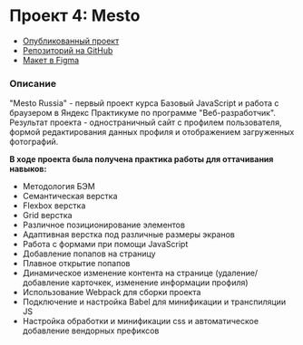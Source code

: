 # Проект 4: Mesto

* [Опубликованный проект](https://vitaliiisaenko.github.io/mesto/)  
* [Репозиторий на GitHub](https://github.com/VitaliiIsaenko/mesto)
* [Макет в Figma](https://www.figma.com/file/2cn9N9jSkmxD84oJik7xL7/JavaScript.-Sprint-4?node-id=0%3A1)


### Описание
"Mesto Russia" - первый проект курса Базовый JavaScript и работа с браузером в Яндекс Практикуме по программе "Веб-разработчик". Результат проекта - одностраничный сайт с профилем пользователя, формой редактирования данных профиля и отображением загруженных фотографий.

**В ходе проекта была получена практика работы для оттачивания навыков:**

- Методология БЭМ
- Семантическая верстка
- Flexbox верстка
- Grid верстка
- Различное позиционирование элементов
- Адаптивная верстка под различные размеры экранов
- Работа с формами при помощи JavaScript
- Добавление попапов на страницу
- Плавное открытие попапов
- Динамическое изменение контента на странице (удаление/добавление карточкек, изменение информации профиля)
- Использование Webpack для сборки проекта
- Подключение и настройка Babel для минификации и транспиляции JS
- Настройка обработки и минификации css и автоматическое добавление вендорных префиксов
